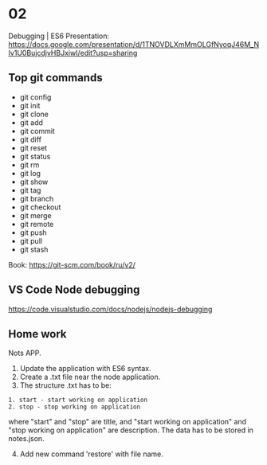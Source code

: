 # 02

Debugging | ES6
Presentation: https://docs.google.com/presentation/d/1TNOVDLXmMmOLGfNyoqJ46M_NIv1U0BujcdjvHBJxiwI/edit?usp=sharing

## Top git commands
- git config
- git init
- git clone
- git add
- git commit
- git diff
- git reset
- git status
- git rm
- git log
- git show
- git tag
- git branch
- git checkout
- git merge
- git remote
- git push
- git pull
- git stash

Book: https://git-scm.com/book/ru/v2/

## VS Code Node debugging
https://code.visualstudio.com/docs/nodejs/nodejs-debugging

## Home work
Nots APP.
1. Update the application with ES6 syntax.
2. Create a .txt file near the node application.
3. The structure .txt has to be:
```
1. start - start working on application
2. stop - stop working on application
```
where "start" and "stop" are title, and "start working on application" and "stop working on application" are description.
The data has to be stored in notes.json.

4. Add new command 'restore' with file name.
